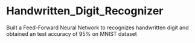 # Handwritten_Digit_Recognizer
Built a Feed-Forward Neural Network to recognizes handwritten digit and obtained an test accuracy of 95% on MNIST dataset
